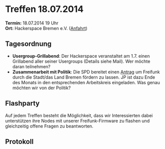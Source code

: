 # Treffen 18.07.2014

**Termin:** 18.07.2014 19 Uhr
<br>
**Ort:** Hackerspace Bremen e.V. ([Anfahrt](https://www.hackerspace-bremen.de/anfahrt/))

## Tagesordnung
* **Usergroup-Grillabend**: Der Hackerspace veranstaltet am 1.7. einen Grillabend aller seiner Usergroups (Details siehe Mail). Wer möchte daran teilnehmen?
* **Zusammenarbeit mit Politik**: Die SPD bereitet einen [Antrag](http://www.spd-schwachhausen.de/wp-content/uploads/2014/06/Entwurf-Freifunk.pdf) um Freifunk durch die Stadt/das Land Bremen fördern zu lassen. JP ist dazu Ende des Monats in den entsprechenden Arbeitskreis eingeladen. Was genau möchten wir von der Politik?


## Flashparty 
Auf jedem Treffen besteht die Möglichkeit, dass wir Interessierten dabei unterstützen ihre Nodes mit unserer Freifunk-Firmware zu flashen und gleichzeitig offene Fragen zu beantworten.

## Protokoll
